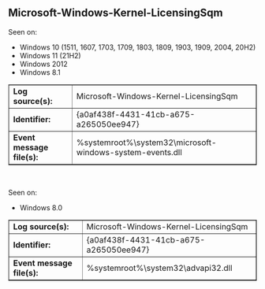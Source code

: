 ## Microsoft-Windows-Kernel-LicensingSqm

Seen on:
* Windows 10 (1511, 1607, 1703, 1709, 1803, 1809, 1903, 1909, 2004, 20H2)
* Windows 11 (21H2)
* Windows 2012
* Windows 8.1

<table border="1" class="docutils">
  <tbody>
    <tr>
      <td><b>Log source(s):</b></td>
      <td>Microsoft-Windows-Kernel-LicensingSqm</td>
    </tr>
    <tr>
      <td><b>Identifier:</b></td>
      <td>{a0af438f-4431-41cb-a675-a265050ee947}</td>
    </tr>
    <tr>
      <td><b>Event message file(s):</b></td>
      <td>%systemroot%\system32\microsoft-windows-system-events.dll</td>
    </tr>
  </tbody>
</table>

&nbsp;

Seen on:
* Windows 8.0

<table border="1" class="docutils">
  <tbody>
    <tr>
      <td><b>Log source(s):</b></td>
      <td>Microsoft-Windows-Kernel-LicensingSqm</td>
    </tr>
    <tr>
      <td><b>Identifier:</b></td>
      <td>{a0af438f-4431-41cb-a675-a265050ee947}</td>
    </tr>
    <tr>
      <td><b>Event message file(s):</b></td>
      <td>%systemroot%\system32\advapi32.dll</td>
    </tr>
  </tbody>
</table>

&nbsp;

